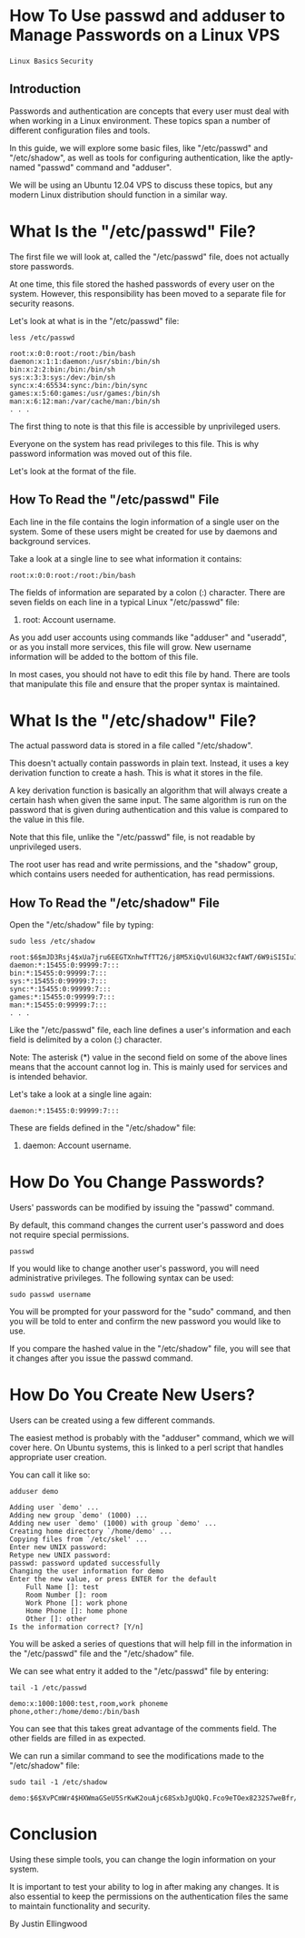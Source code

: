 # How To Use passwd and adduser to Manage Passwords on a Linux VPS

```Linux Basics``` ```Security```

## Introduction


Passwords and authentication are concepts that every user must deal with when working in a Linux environment.  These topics span a number of different configuration files and tools.


In this guide, we will explore some basic files, like "/etc/passwd" and "/etc/shadow", as well as tools for configuring authentication, like the aptly-named "passwd" command and "adduser".


We will be using an Ubuntu 12.04 VPS to discuss these topics, but any modern Linux distribution should function in a similar way.


# What Is the "/etc/passwd" File?


The first file we will look at, called the "/etc/passwd" file, does not actually store passwords.


At one time, this file stored the hashed passwords of every user on the system.  However, this responsibility has been moved to a separate file for security reasons.


Let's look at what is in the "/etc/passwd" file:


```
less /etc/passwd
```


```
root:x:0:0:root:/root:/bin/bash
daemon:x:1:1:daemon:/usr/sbin:/bin/sh
bin:x:2:2:bin:/bin:/bin/sh
sys:x:3:3:sys:/dev:/bin/sh
sync:x:4:65534:sync:/bin:/bin/sync
games:x:5:60:games:/usr/games:/bin/sh
man:x:6:12:man:/var/cache/man:/bin/sh
. . .
```


The first thing to note is that this file is accessible by unprivileged users.


Everyone on the system has read privileges to this file.  This is why password information was moved out of this file.


Let's look at the format of the file.


## How To Read the "/etc/passwd" File


Each line in the file contains the login information of a single user on the system.  Some of these users might be created for use by daemons and background services.


Take a look at a single line to see what information it contains:


```
root:x:0:0:root:/root:/bin/bash
```


The fields of information are separated by a colon (:) character.  There are seven fields on each line in a typical Linux "/etc/passwd" file:


1. root: Account username.

As you add user accounts using commands like "adduser" and "useradd", or as you install more services, this file will grow.  New username information will be added to the bottom of this file.


In most cases, you should not have to edit this file by hand.  There are tools that manipulate this file and ensure that the proper syntax is maintained.


# What Is the "/etc/shadow" File?


The actual password data is stored in a file called "/etc/shadow".


This doesn't actually contain passwords in plain text.  Instead, it uses a key derivation function to create a hash.  This is what it stores in the file.


A key derivation function is basically an algorithm that will always create a certain hash when given the same input.  The same algorithm is run on the password that is given during authentication and this value is compared to the value in this file.


Note that this file, unlike the "/etc/passwd" file, is not readable by unprivileged users.


The root user has read and write permissions, and the "shadow" group, which contains users needed for authentication, has read permissions.


## How To Read the "/etc/shadow" File


Open the "/etc/shadow" file by typing:


```
sudo less /etc/shadow
```


```
root:$6$mJD3Rsj4$xUa7jru6EEGTXnhwTfTT26/j8M5XiQvUl6UH32cfAWT/6W9iSI5IuIw5OOw4khwrsOHPyMwfCLyayfYiVdhAq0:15952:0:99999:7:::
daemon:*:15455:0:99999:7:::
bin:*:15455:0:99999:7:::
sys:*:15455:0:99999:7:::
sync:*:15455:0:99999:7:::
games:*:15455:0:99999:7:::
man:*:15455:0:99999:7:::
. . .
```


Like the "/etc/passwd" file, each line defines a user's information and each field is delimited by a colon (:) character.


Note: The asterisk (*) value in the second field on some of the above lines means that the account cannot log in.  This is mainly used for services and is intended behavior.


Let's take a look at a single line again:


```
daemon:*:15455:0:99999:7:::
```


These are fields defined in the "/etc/shadow" file:


1. daemon: Account username.

# How Do You Change Passwords?


Users' passwords can be modified by issuing the "passwd" command.


By default, this command changes the current user's password and does not require special permissions.


```
passwd
```


If you would like to change another user's password, you will need administrative privileges.  The following syntax can be used:


```
sudo passwd username
```


You will be prompted for your password for the "sudo" command, and then you will be told to enter and confirm the new password you would like to use.


If you compare the hashed value in the "/etc/shadow" file, you will see that it changes after you issue the passwd command.


# How Do You Create New Users?


Users can be created using a few different commands.


The easiest method is probably with the "adduser" command, which we will cover here.  On Ubuntu systems, this is linked to a perl script that handles appropriate user creation.


You can call it like so:


```
adduser demo
```


```
Adding user `demo' ...
Adding new group `demo' (1000) ...
Adding new user `demo' (1000) with group `demo' ...
Creating home directory `/home/demo' ...
Copying files from `/etc/skel' ...
Enter new UNIX password: 
Retype new UNIX password: 
passwd: password updated successfully
Changing the user information for demo
Enter the new value, or press ENTER for the default
	Full Name []: test
	Room Number []: room
	Work Phone []: work phone
	Home Phone []: home phone
	Other []: other
Is the information correct? [Y/n]
```


You will be asked a series of questions that will help fill in the information in the "/etc/passwd" file and the "/etc/shadow" file.


We can see what entry it added to the "/etc/passwd" file by entering:


```
tail -1 /etc/passwd
```


```
demo:x:1000:1000:test,room,work phoneme phone,other:/home/demo:/bin/bash
```


You can see that this takes great advantage of the comments field.  The other fields are filled in as expected.


We can run a similar command to see the modifications made to the "/etc/shadow" file:


```
sudo tail -1 /etc/shadow
```


```
demo:$6$XvPCmWr4$HXWmaGSeU5SrKwK2ouAjc68SxbJgUQkQ.Fco9eTOex8232S7weBfr/CMHQkullQRLyJtCAD6rw5TVOXk39NAo/:15952:0:99999:7:::
```


# Conclusion


Using these simple tools, you can change the login information on your system.


It is important to test your ability to log in after making any changes.  It is also essential to keep the permissions on the authentication files the same to maintain functionality and security.


By Justin Ellingwood
